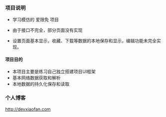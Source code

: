 
### 项目说明

- 学习模仿的 爱限免 项目 

- 由于接口不完全，部分页面没有实现

- 设置页面基本显示，收藏、下载等数据的本地保存和显示，编辑功能未完全实现。

#### 项目目的
- 本项目主要是练习自己独立搭建项目UI框架
- 基本网络数据获取和解析
- 本地数据的持久化保存和读取


### 个人博客
http://devxiaofan.com


